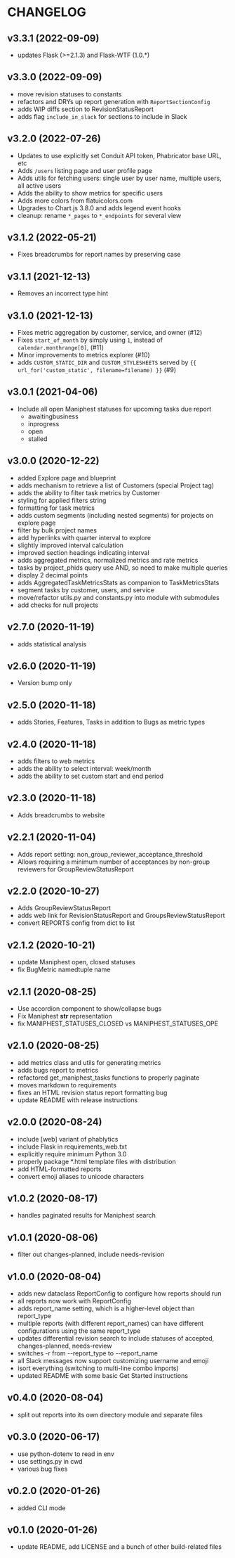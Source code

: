 # CHANGELOG

## v3.3.1 (2022-09-09)

- updates Flask (>=2.1.3) and Flask-WTF (1.0.*)

## v3.3.0 (2022-09-09)
- move revision statuses to constants
- refactors and DRYs up report generation with `ReportSectionConfig`
- adds WIP diffs section to RevisionStatusReport
- adds flag `include_in_slack` for sections to include in Slack

## v3.2.0 (2022-07-26)
- Updates to use explicitly set Conduit API token, Phabricator base URL, etc
- Adds `/users` listing page and user profile page
- Adds utils for fetching users: single user by user name, multiple users, all active users
- Adds the ability to show metrics for specific users
- Adds more colors from flatuicolors.com
- Upgrades to Chart.js 3.8.0 and adds legend event hooks
- cleanup: rename `*_pages` to `*_endpoints` for several view

## v3.1.2 (2022-05-21)
- Fixes breadcrumbs for report names by preserving case

## v3.1.1 (2021-12-13)
- Removes an incorrect type hint

## v3.1.0 (2021-12-13)
- Fixes metric aggregation by customer, service, and owner (#12)
- Fixes `start_of_month` by simply using `1`, instead of `calendar.monthrange[0]`, (#11)
- Minor improvements to metrics explorer (#10)
- adds `CUSTOM_STATIC_DIR` and `CUSTOM_STYLESHEETS` served by `{{ url_for('custom_static', filename=filename) }}` (#9)

## v3.0.1 (2021-04-06)
- Include all open Maniphest statuses for upcoming tasks due report
  - awaitingbusiness
  - inprogress
  - open
  - stalled

## v3.0.0 (2020-12-22)
- added Explore page and blueprint
- adds mechanism to retrieve a list of Customers (special Project tag)
- adds the ability to filter task metrics by Customer
- styling for applied filters string
- formatting for task metrics
- adds custom segments (including nested segments) for projects on explore page
- filter by bulk project names
- add hyperlinks with quarter interval to explore
- slightly improved interval calculation
- improved section headings indicating interval
- adds aggregated metrics, normalized metrics and rate metrics
- tasks by project_phids query use AND, so need to make multiple queries
- display 2 decimal points
- adds AggregatedTaskMetricsStats as companion to TaskMetricsStats
- segment tasks by customer, users, and service
- move/refactor utils.py and constants.py into module with submodules
- add checks for null projects

## v2.7.0 (2020-11-19)
- adds statistical analysis

## v2.6.0 (2020-11-19)
- Version bump only

## v2.5.0 (2020-11-18)
- adds Stories, Features, Tasks in addition to Bugs as metric types

## v2.4.0 (2020-11-18)
- adds filters to web metrics
- adds the ability to select interval: week/month
- adds the ability to set custom start and end period

## v2.3.0 (2020-11-18)
- Adds breadcrumbs to website

## v2.2.1 (2020-11-04)
- Adds report setting: non_group_reviewer_acceptance_threshold
- Allows requiring a minimum number of acceptances by non-group reviewers for GroupReviewStatusReport

## v2.2.0 (2020-10-27)
- Adds GroupReviewStatusReport
- adds web link for RevisionStatusReport and GroupsReviewStatusReport
- convert REPORTS config from dict to list

## v2.1.2 (2020-10-21)
- update Maniphest open, closed statuses
- fix BugMetric namedtuple name

## v2.1.1 (2020-08-25)

- Use accordion component to show/collapse bugs
- Fix Maniphest __str__ representation
- fix MANIPHEST_STATUSES_CLOSED vs MANIPHEST_STATUSES_OPE

## v2.1.0 (2020-08-25)

- add metrics class and utils for generating metrics
- adds bugs report to metrics
- refactored get_maniphest_tasks functions to properly paginate
- moves markdown to requirements
- fixes an HTML revision status report formatting bug
- update README with release instructions

## v2.0.0 (2020-08-24)

- include [web] variant of phablytics
- include Flask in requirements_web.txt
- explicitly require minimum Python 3.0
- properly package *.html template files with distribution
- add HTML-formatted reports
- convert emoji aliases to unicode characters

## v1.0.2 (2020-08-17)

- handles paginated results for Maniphest search

## v1.0.1 (2020-08-06)

- filter out changes-planned, include needs-revision

## v1.0.0 (2020-08-04)

- adds new dataclass ReportConfig to configure how reports should run
- all reports now work with ReportConfig
- adds report_name setting, which is a higher-level object than report_type
- multiple reports (with different report_names) can have different configurations using the same report_type
- updates differential revision search to include statuses of accepted, changes-planned, needs-review
- switches -r from --report_type to --report_name
- all Slack messages now support customizing username and emoji
- isort everything (switching to multi-line combo imports)
- updated README with some basic Get Started instructions

## v0.4.0 (2020-08-04)

- split out reports into its own directory module and separate files

## v0.3.0 (2020-06-17)

- use python-dotenv to read in env
- use settings.py in cwd
- various bug fixes

## v0.2.0 (2020-01-26)

- added CLI mode

## v0.1.0 (2020-01-26)

- update README, add LICENSE and a bunch of other build-related files
